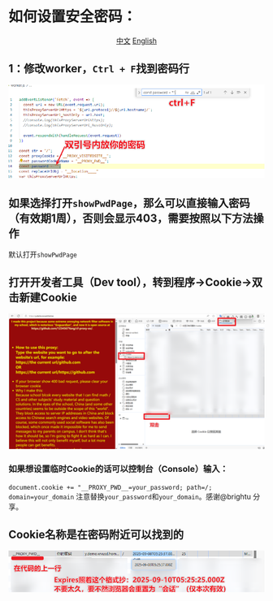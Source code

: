# 如何设置安全密码：

<div align="center">
  
[中文](https://github.com/1234567Yang/cf-proxy-ex/blob/main/security_password_tutorial.md) 
[English](https://github-com.translate.goog/1234567Yang/cf-proxy-ex/blob/main/security_password_tutorial.md?_x_tr_sl=zh-CN&_x_tr_tl=en&_x_tr_hl=zh-CN&_x_tr_pto=wapp)
</div>

## 1：修改worker，`Ctrl + F`找到密码行
![密码](img/pwd_1.png)

## 如果选择打开`showPwdPage`，那么可以直接输入密码（有效期1周），否则会显示403，需要按照以下方法操作
默认打开`showPwdPage`

## 打开开发者工具（Dev tool），转到程序->Cookie->双击新建Cookie
![Cookie](img/pwd_2.png)

### 如果想设置临时Cookie的话可以控制台（Console）输入：
`document.cookie += "__PROXY_PWD__=your_password; path=/; domain=your_domain`
注意替换`your_password`和`your_domain`。感谢@brightu 分享。

## Cookie名称是在密码附近可以找到的
![Cookie](img/pwd_3.png)

